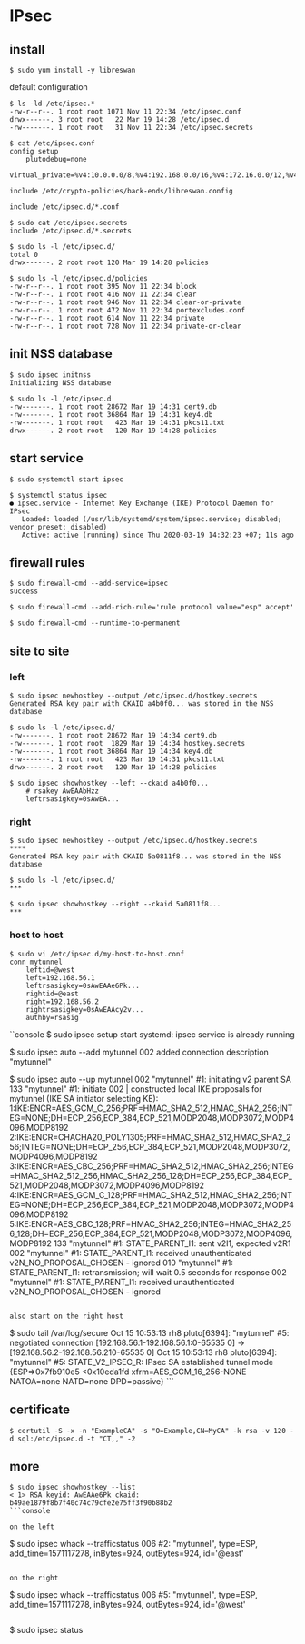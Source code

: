 # IPsec

## install

```console
$ sudo yum install -y libreswan
```

default configuration

```console
$ ls -ld /etc/ipsec.*
-rw-r--r--. 1 root root 1071 Nov 11 22:34 /etc/ipsec.conf
drwx------. 3 root root   22 Mar 19 14:28 /etc/ipsec.d
-rw-------. 1 root root   31 Nov 11 22:34 /etc/ipsec.secrets

$ cat /etc/ipsec.conf
config setup
    plutodebug=none
    virtual_private=%v4:10.0.0.0/8,%v4:192.168.0.0/16,%v4:172.16.0.0/12,%v4:25.0.0.0/8,%v4:100.64.0.0/10,%v6:fd00::/8,%v6:fe80::/10

include /etc/crypto-policies/back-ends/libreswan.config

include /etc/ipsec.d/*.conf

$ sudo cat /etc/ipsec.secrets
include /etc/ipsec.d/*.secrets

$ sudo ls -l /etc/ipsec.d/
total 0
drwx------. 2 root root 120 Mar 19 14:28 policies

$ sudo ls -l /etc/ipsec.d/policies
-rw-r--r--. 1 root root 395 Nov 11 22:34 block
-rw-r--r--. 1 root root 416 Nov 11 22:34 clear
-rw-r--r--. 1 root root 946 Nov 11 22:34 clear-or-private
-rw-r--r--. 1 root root 472 Nov 11 22:34 portexcludes.conf
-rw-r--r--. 1 root root 614 Nov 11 22:34 private
-rw-r--r--. 1 root root 728 Nov 11 22:34 private-or-clear
```

## init NSS database

```console
$ sudo ipsec initnss
Initializing NSS database
```

```console
$ sudo ls -l /etc/ipsec.d
-rw-------. 1 root root 28672 Mar 19 14:31 cert9.db
-rw-------. 1 root root 36864 Mar 19 14:31 key4.db
-rw-------. 1 root root   423 Mar 19 14:31 pkcs11.txt
drwx------. 2 root root   120 Mar 19 14:28 policies
```

## start service

```console
$ sudo systemctl start ipsec

$ systemctl status ipsec
● ipsec.service - Internet Key Exchange (IKE) Protocol Daemon for IPsec
   Loaded: loaded (/usr/lib/systemd/system/ipsec.service; disabled; vendor preset: disabled)
   Active: active (running) since Thu 2020-03-19 14:32:23 +07; 11s ago
```

## firewall rules

```console
$ sudo firewall-cmd --add-service=ipsec
success

$ sudo firewall-cmd --add-rich-rule='rule protocol value="esp" accept'

$ sudo firewall-cmd --runtime-to-permanent
```

## site to site

### left

```console
$ sudo ipsec newhostkey --output /etc/ipsec.d/hostkey.secrets
Generated RSA key pair with CKAID a4b0f0... was stored in the NSS database

$ sudo ls -l /etc/ipsec.d/
-rw-------. 1 root root 28672 Mar 19 14:34 cert9.db
-rw-------. 1 root root  1829 Mar 19 14:34 hostkey.secrets
-rw-------. 1 root root 36864 Mar 19 14:34 key4.db
-rw-------. 1 root root   423 Mar 19 14:31 pkcs11.txt
drwx------. 2 root root   120 Mar 19 14:28 policies

$ sudo ipsec showhostkey --left --ckaid a4b0f0...
    # rsakey AwEAAbHzz
    leftrsasigkey=0sAwEA...
```

### right

```console
$ sudo ipsec newhostkey --output /etc/ipsec.d/hostkey.secrets
****
Generated RSA key pair with CKAID 5a0811f8... was stored in the NSS database

$ sudo ls -l /etc/ipsec.d/
***

$ sudo ipsec showhostkey --right --ckaid 5a0811f8...
***
```

### host to host

```console
$ sudo vi /etc/ipsec.d/my-host-to-host.conf
conn mytunnel
    leftid=@west
    left=192.168.56.1
    leftrsasigkey=0sAwEAAe6Pk...
    rightid=@east
    right=192.168.56.2
    rightrsasigkey=0sAwEAAcy2v...
    authby=rsasig
```

``console
$ sudo ipsec setup start
systemd: ipsec service is already running

$ sudo ipsec auto --add mytunnel
002 added connection description "mytunnel"

$ sudo ipsec auto --up mytunnel
002 "mytunnel" #1: initiating v2 parent SA
133 "mytunnel" #1: initiate
002 | constructed local IKE proposals for mytunnel (IKE SA initiator selecting KE): 1:IKE:ENCR=AES_GCM_C_256;PRF=HMAC_SHA2_512,HMAC_SHA2_256;INTEG=NONE;DH=ECP_256,ECP_384,ECP_521,MODP2048,MODP3072,MODP4096,MODP8192 2:IKE:ENCR=CHACHA20_POLY1305;PRF=HMAC_SHA2_512,HMAC_SHA2_256;INTEG=NONE;DH=ECP_256,ECP_384,ECP_521,MODP2048,MODP3072,MODP4096,MODP8192 3:IKE:ENCR=AES_CBC_256;PRF=HMAC_SHA2_512,HMAC_SHA2_256;INTEG=HMAC_SHA2_512_256,HMAC_SHA2_256_128;DH=ECP_256,ECP_384,ECP_521,MODP2048,MODP3072,MODP4096,MODP8192 4:IKE:ENCR=AES_GCM_C_128;PRF=HMAC_SHA2_512,HMAC_SHA2_256;INTEG=NONE;DH=ECP_256,ECP_384,ECP_521,MODP2048,MODP3072,MODP4096,MODP8192 5:IKE:ENCR=AES_CBC_128;PRF=HMAC_SHA2_256;INTEG=HMAC_SHA2_256_128;DH=ECP_256,ECP_384,ECP_521,MODP2048,MODP3072,MODP4096,MODP8192
133 "mytunnel" #1: STATE_PARENT_I1: sent v2I1, expected v2R1
002 "mytunnel" #1: STATE_PARENT_I1: received unauthenticated v2N_NO_PROPOSAL_CHOSEN - ignored
010 "mytunnel" #1: STATE_PARENT_I1: retransmission; will wait 0.5 seconds for response
002 "mytunnel" #1: STATE_PARENT_I1: received unauthenticated v2N_NO_PROPOSAL_CHOSEN - ignored
```

also start on the right host

```
$ sudo tail /var/log/secure
Oct 15 10:53:13 rh8 pluto[6394]: "mytunnel" #5: negotiated connection [192.168.56.1-192.168.56.1:0-65535 0] -> [192.168.56.2-192.168.56.210-65535 0]
Oct 15 10:53:13 rh8 pluto[6394]: "mytunnel" #5: STATE_V2_IPSEC_R: IPsec SA established tunnel mode {ESP=>0x7fb910e5 <0x10eda1fd xfrm=AES_GCM_16_256-NONE NATOA=none NATD=none DPD=passive} ```

## certificate

```console
$ certutil -S -x -n "ExampleCA" -s "O=Example,CN=MyCA" -k rsa -v 120 -d sql:/etc/ipsec.d -t "CT,," -2
```

## more

```console
$ sudo ipsec showhostkey --list
< 1> RSA keyid: AwEAAe6Pk ckaid: b49ae1879f8b7f40c74c79cfe2e75ff3f90b88b2
```console

on the left
```
$ sudo ipsec whack --trafficstatus
006 #2: "mytunnel", type=ESP, add_time=1571117278, inBytes=924, outBytes=924, id='@east'
```

on the right
```
$ sudo ipsec whack --trafficstatus
006 #5: "mytunnel", type=ESP, add_time=1571117278, inBytes=924, outBytes=924, id='@west'
```

```
$ sudo ipsec status
```
